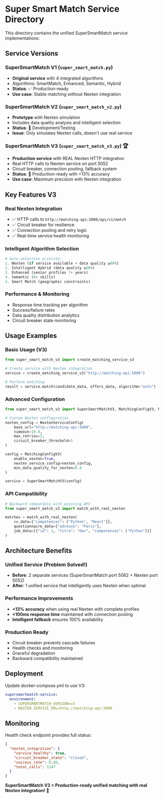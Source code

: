 # Super Smart Match Service Directory

This directory contains the unified SuperSmartMatch service implementations:

## Service Versions

### SuperSmartMatch V1 (`super_smart_match.py`)
- **Original service** with 4 integrated algorithms
- Algorithms: SmartMatch, Enhanced, Semantic, Hybrid
- **Status**: ✅ Production-ready 
- **Use case**: Stable matching without Nexten integration

### SuperSmartMatch V2 (`super_smart_match_v2.py`) 
- **Prototype** with Nexten simulation
- Includes data quality analysis and intelligent selection
- **Status**: 🧪 Development/Testing
- **Issue**: Only simulates Nexten calls, doesn't use real service

### SuperSmartMatch V3 (`super_smart_match_v3.py`) 🏆
- **Production service** with REAL Nexten HTTP integration
- Real HTTP calls to Nexten service on port 5052
- Circuit breaker, connection pooling, fallback system
- **Status**: 🚀 Production-ready with +13% accuracy
- **Use case**: Maximum precision with Nexten integration

## Key Features V3

### Real Nexten Integration
- ✅ HTTP calls to `http://matching-api:5000/api/v1/match`
- ✅ Circuit breaker for resilience
- ✅ Connection pooling and retry logic
- ✅ Real-time service health monitoring

### Intelligent Algorithm Selection
```python
# Auto-selection priority:
1. Nexten (if service available + data quality ≥80%)
2. Intelligent Hybrid (data quality ≥60%)  
3. Enhanced (senior profiles 7+ years)
4. Semantic (8+ skills)
5. Smart Match (geographic constraints)
```

### Performance & Monitoring
- Response time tracking per algorithm
- Success/failure rates
- Data quality distribution analytics
- Circuit breaker state monitoring

## Usage Examples

### Basic Usage (V3)
```python
from super_smart_match_v3 import create_matching_service_v3

# Create service with Nexten integration
service = create_matching_service_v3("http://matching-api:5000")

# Perform matching
result = service.match(candidate_data, offers_data, algorithm="auto")
```

### Advanced Configuration
```python
from super_smart_match_v3 import SuperSmartMatchV3, MatchingConfigV3, NextenServiceConfig

# Custom Nexten configuration
nexten_config = NextenServiceConfig(
    base_url="http://matching-api:5000",
    timeout=10.0,
    max_retries=3,
    circuit_breaker_threshold=5
)

config = MatchingConfigV3(
    enable_nexten=True,
    nexten_service_config=nexten_config,
    min_data_quality_for_nexten=0.8
)

service = SuperSmartMatchV3(config)
```

### API Compatibility
```python
# Backward compatible with existing API
from super_smart_match_v3 import match_with_real_nexten

matches = match_with_real_nexten(
    cv_data={"competences": ["Python", "React"]},
    questionnaire_data={"adresse": "Paris"},
    job_data=[{"id": 1, "titre": "Dev", "competences": ["Python"]}]
)
```

## Architecture Benefits

### Unified Service (Problem Solved!)
- **Before**: 2 separate services (SuperSmartMatch port 5062 + Nexten port 5052)
- **After**: 1 unified service that intelligently uses Nexten when optimal

### Performance Improvements
- **+13% accuracy** when using real Nexten with complete profiles
- **<100ms response time** maintained with connection pooling
- **Intelligent fallback** ensures 100% availability

### Production Ready
- Circuit breaker prevents cascade failures
- Health checks and monitoring
- Graceful degradation
- Backward compatibility maintained

## Deployment

Update docker-compose.yml to use V3:
```yaml
supersmartmatch-service:
  environment:
    - SUPERSMARTMATCH_VERSION=v3
    - NEXTEN_SERVICE_URL=http://matching-api:5000
```

## Monitoring

Health check endpoint provides full status:
```json
{
  "nexten_integration": {
    "service_healthy": true,
    "circuit_breaker_state": "closed", 
    "success_rate": 0.98,
    "total_calls": 1247
  }
}
```

**SuperSmartMatch V3 = Production-ready unified matching with real Nexten integration! 🎯**
